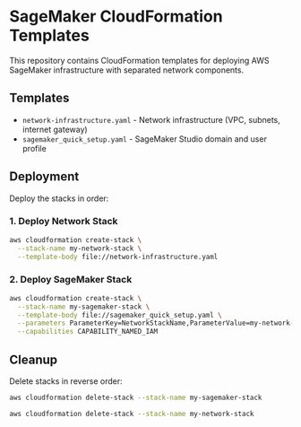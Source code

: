 # SageMaker CloudFormation Templates

This repository contains CloudFormation templates for deploying AWS SageMaker infrastructure with separated network components.

## Templates

- `network-infrastructure.yaml` - Network infrastructure (VPC, subnets, internet gateway)
- `sagemaker_quick_setup.yaml` - SageMaker Studio domain and user profile

## Deployment

Deploy the stacks in order:

### 1. Deploy Network Stack

```bash
aws cloudformation create-stack \
  --stack-name my-network-stack \
  --template-body file://network-infrastructure.yaml
```

### 2. Deploy SageMaker Stack

```bash
aws cloudformation create-stack \
  --stack-name my-sagemaker-stack \
  --template-body file://sagemaker_quick_setup.yaml \
  --parameters ParameterKey=NetworkStackName,ParameterValue=my-network-stack \
  --capabilities CAPABILITY_NAMED_IAM
```

## Cleanup

Delete stacks in reverse order:

```bash
aws cloudformation delete-stack --stack-name my-sagemaker-stack
```


```bash
aws cloudformation delete-stack --stack-name my-network-stack
```